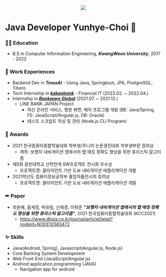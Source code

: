 <div align=center>
<a href="https://hits.seeyoufarm.com"><img src="https://hits.seeyoufarm.com/api/count/incr/badge.svg?url=https%3A%2F%2Fgithub.com%2Fyunhye-choi%2Fhit-counter&count_bg=%23FF9797&title_bg=%23656565&icon=&icon_color=%23FF0000&title=hits&edge_flat=false"/></a>
</div>

# Java Developer Yunhye-Choi 🌟


### 👩‍🎓 Education
* B.S in Computer Information Engineering, ***KwangWoon University***, 2017 - 2022 
### 🏢 Work Experiences
* Backend Dev in ***TmaxAI*** - Using Java, Springboot, JPA, PostgreSQL, Tibero
* Tech Internship in ***[kakaobank](https://www.kakaobank.com/)*** - Financial IT (2022.02. ~ 2022.04.) 
* Internship in ***[Bankware Global](https://bankwareglobal.com/)*** (2021.07. ~ 2021.12.) 
  - LINE BANK JAPAN Project 
    - 여신 온라인 서비스, 행원 화면, 배치 프로그램 개발 (BE: Java/Spring, FE: JavaScript/Angular.js, DB: Oracle)
    - 테스트 스크립트 작성 및 관리 (Node.js CLI Program) 
### 🥇 Awards
* 2021 한국컴퓨터종합학술대회 학부생/주니어 논문경진대회 학부생부문 장려상
  - 제목: 보행자 내비게이션 앱에서의 맵 매칭 정확도 향상을 위한 휴리스틱 알고리즘
* 제5회 광운대학교 산학연계 SW프로젝트 전시회 우수상
  - 프로젝트명: 클라이언트 기반 도보 내비게이션 애플리케이션 개발
* 2021학년도 컴퓨터정보공학부 졸업작품전시회 장려상
  - 프로젝트명: 클라이언트 기반 도보 내비게이션 애플리케이션 개발
### ✏ Paper
* 최윤혜, 홍세정, 박유림, 신재경, 이혁준 ***"보행자 내비게이션 앱에서의 맵 매칭 정확도 향상을 위한 휴리스틱 알고리즘"***, 2021 한국컴퓨터종합학술대회 (KCC2021)
  - https://www.dbpia.co.kr/journal/articleDetail?nodeId=NODE10583472
### ✨ Skills
* Java(Android, Spring), Javascript(Angular.js, Node.js)
* Core Banking System Development 
* Web Front End (JavaScript/Angular.js)
* Andriod application programming (JAVA)
  - Navigation app for android
